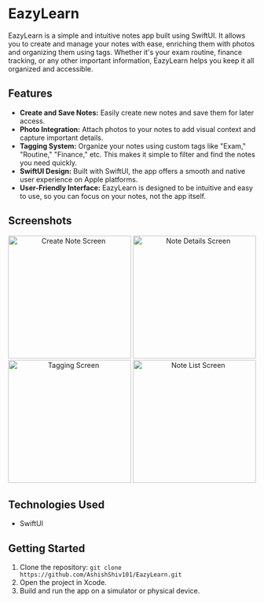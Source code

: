 # EazyLearn

EazyLearn is a simple and intuitive notes app built using SwiftUI.  It allows you to create and manage your notes with ease, enriching them with photos and organizing them using tags.  Whether it's your exam routine, finance tracking, or any other important information, EazyLearn helps you keep it all organized and accessible.

## Features

* **Create and Save Notes:**  Easily create new notes and save them for later access.
* **Photo Integration:**  Attach photos to your notes to add visual context and capture important details.
* **Tagging System:**  Organize your notes using custom tags like "Exam," "Routine," "Finance," etc.  This makes it simple to filter and find the notes you need quickly.
* **SwiftUI Design:**  Built with SwiftUI, the app offers a smooth and native user experience on Apple platforms.
* **User-Friendly Interface:** EazyLearn is designed to be intuitive and easy to use, so you can focus on your notes, not the app itself.

## Screenshots

<div align="center">
  <img src="https://github.com/user-attachments/assets/a154ef4f-a0e4-4a14-afe0-2cb8368d780a" alt="Create Note Screen" width="250">
    <img src="https://github.com/user-attachments/assets/4281d98c-a4de-47f5-b34b-973f33fa4e32" alt="Note Details Screen" width="250">
  <img src="https://github.com/user-attachments/assets/8fb186b6-71f3-47d2-9f9a-9d8265f0350f" alt="Tagging Screen" width="250">
    <img src="https://github.com/user-attachments/assets/554f5f11-9308-42cd-bd75-a54c5c75a67a" alt="Note List Screen" width="250">

</div>


## Technologies Used

* SwiftUI

## Getting Started

1. Clone the repository: `git clone https://github.com/AshishShiv101/EazyLearn.git`
2. Open the project in Xcode.
3. Build and run the app on a simulator or physical device.

